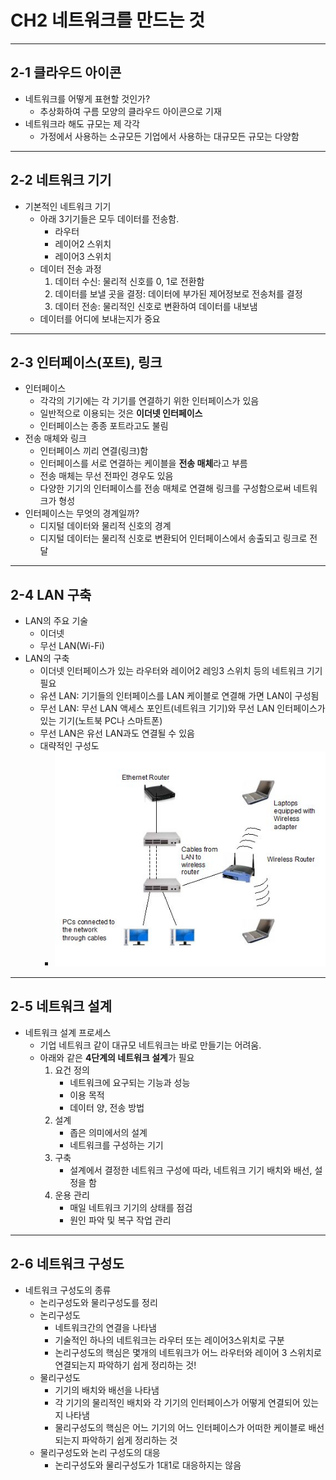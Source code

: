 # CH2 네트워크를 만드는 것

---

## 2-1 클라우드 아이콘

- 네트워크를 어떻게 표현할 것인가?
  - 추상화하여 구름 모양의 클라우드 아이콘으로 기재
- 네트워크라 해도 규모는 제 각각
  - 가정에서 사용하는 소규모든 기업에서 사용하는 대규모든 규모는 다양함

---

## 2-2 네트워크 기기

- 기본적인 네트워크 기기
  - 아래 3기기들은 모두 데이터를 전송함.
    - 라우터
    - 레이어2 스위치
    - 레이어3 스위치
  - 데이터 전송 과정
    1. 데이터 수신: 물리적 신호를 0, 1로 전환함
    2. 데이터를 보낼 곳을 결정: 데이터에 부가된 제어정보로 전송처를 결정
    3. 데이터 전송: 물리적인 신호로 변환하여 데이터를 내보냄
  - 데이터를 어디에 보내는지가 중요

---

## 2-3 인터페이스(포트), 링크

- 인터페이스
  - 각각의 기기에는 각 기기를 연결하기 위한 인터페이스가 있음
  - 일반적으로 이용되는 것은 **이더넷 인터페이스**
  - 인터페이스는 종종 포트라고도 불림
- 전송 매체와 링크
  - 인터페이스 끼리 연결(링크)함
  - 인터페이스를 서로 연결하는 케이블을 **전송 매체**라고 부름
  - 전송 매체는 무선 전파인 경우도 있음
  - 다양한 기기의 인터페이스를 전송 매체로 연결해 링크를 구성함으로써 네트워크가 형성
- 인터페이스는 무엇의 경계일까?
  - 디지털 데이터와 물리적 신호의 경계
  - 디지털 데이터는 물리적 신호로 변환되어 인터페이스에서 송출되고 링크로 전달

---

## 2-4 LAN 구축

- LAN의 주요 기술
  - 이더넷
  - 무선 LAN(Wi-Fi)
- LAN의 구축
  - 이더넷 인터페이스가 있는 라우터와 레이어2 레잉3 스위치 등의 네트워크 기기 필요
  - 유션 LAN: 기기들의 인터페이스를 LAN 케이블로 연결해 가면 LAN이 구성됨
  - 무선 LAN: 무선 LAN 액세스 포인트(네트워크 기기)와 무선 LAN 인터페이스가 있는 기기(노트북 PC나 스마트폰)
  - 무선 LAN은 유선 LAN과도 연결될 수 있음 
  - 대략적인 구성도
    - ![example](2021-10-04-13-28-20.png)

---

## 2-5 네트워크 설계

- 네트워크 설계 프로세스
  - 기업 네트워크 같이 대규모 네트워크는 바로 만들기는 어려움.
  - 아래와 같은 **4단계의 네트워크 설계**가 필요
    1. 요건 정의
       - 네트워크에 요구되는 기능과 성능
       - 이용 목적
       - 데이터 양, 전송 방법
    2. 설계
       - 좁은 의미에서의 설계
       - 네트워크를 구성하는 기기
    3. 구축
       - 설계에서 결정한 네트워크 구성에 따라, 네트워크 기기 배치와 배선, 설정을 함
    4. 운용 관리
       - 매일 네트워크 기기의 상태를 점검
       - 원인 파악 및 복구 작업 관리

---

## 2-6 네트워크 구성도

- 네트워크 구성도의 종류
  - 논리구성도와 물리구성도를 정리
  - 논리구성도
    - 네트워크간의 연결을 나타냄
    - 기술적인 하나의 네트워크는 라우터 또는 레이어3스위치로 구분
    - 논리구성도의 핵심은 몇개의 네트워크가 어느 라우터와 레이어 3 스위치로 연결되는지 파악하기 쉽게 정리하는 것!
  - 물리구성도
    - 기기의 배치와 배선을 나타냄
    - 각 기기의 물리적인 배치와 각 기기의 인터페이스가 어떻게 연결되어 있는지 나타냄
    - 물리구성도의 핵심은 어느 기기의 어느 인터페이스가 어떠한 케이블로 배선되는지 파악하기 쉽게 정리하는 것
  - 물리구성도와 논리 구성도의 대응
    - 논리구성도와 물리구성도가 1대1로 대응하지는 않음